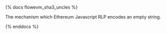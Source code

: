 {% docs flowevm_sha3_uncles %}

The mechanism which Ethereum Javascript RLP encodes an empty string.

{% enddocs %}